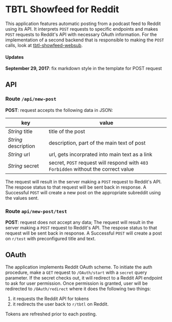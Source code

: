 # TBTL Showfeed for Reddit

This application features automatic posting from a podcast feed to Reddit using its API. It interprets `POST` requests to specific endpoints and makes `POST` requests to Reddit's API with necessary OAuth information. For the implementation of a second backend that is responsible to making the `POST` calls, look at [tbtl-showfeed-websub](https://github.com/brianjleeofcl/tbtl-showfeed-websub).

#### Updates

**September 29, 2017**: fix markdown style in the template for POST request

## API

### Route `/api/new-post`

**POST**: request accepts the following data in JSON:

| key | value |
|-----|-------|
| *String* title | title of the post |
| *String* description | description, part of the main text of post |
| *String* url | url, gets incorprated into main text as a link |
| *String* secret | secret, `POST` request will respond with `403 Forbidden` without the correct value |

The request will result in the server making a `POST` request to Reddit's API. The respose status to that request will be sent back in response. A Successful `POST` will create a new post on the appropriate subreddit using the values sent.

### Route `api/new-post/test`

**POST**: request does not accept any data; The request will result in the server making a `POST` request to Reddit's API. The respose status to that request will be sent back in response. A Successful `POST` will create a post on `r/test` with preconfigured title and text.

## OAuth

The application implements Reddit OAuth scheme. To initiate the auth procedure, make a `GET` request to `/OAuth/start` with a `secret` query parameter. If the secret checks out, it will redirect to a Reddit API endpoint to ask for user permission. Once permission is granted, user will be redirected to `/OAuth/redirect` where it does the following two things:

1. it requests the Reddit API for tokens
2. it redirects the user back to `r/tbtl` on Reddit.

Tokens are refreshed prior to each posting.